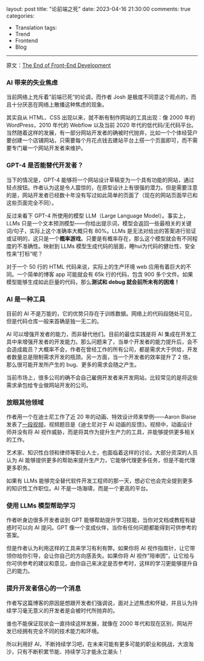 layout: post
title: "论前端之死"
date: 2023-04-16 21:30:00
comments: true
categories: 
- Translation
tags:
- Trend
- Frontend
- Blog
---

原文：[The End of Front-End Development](https://www.joshwcomeau.com/blog/the-end-of-frontend-development/)

### AI 带来的失业焦虑

当前网络上充斥着“前端已死“的论调，而作者 Josh 是极度不同意这个观点的，而且十分厌恶在网络上散播这种焦虑的现象。

其实自从 HTML、CSS 出现以来，就不断有制作网站的工具出现：像 2000 年的 WordPress，2010 年代的 Webflow 以及当前 2020 年代的低代码/无代码平台。当然随着这样的发展，有一部分网站开发者的确被时代抛弃，比如一个个体经营户要创建一个店铺网站，只需要每个月花点钱去建站平台上搭一个页面即可，而不需要专门雇一个网站开发者来维护。

### GPT-4 是否能替代开发者？

当下的情况是，GPT-4 能够将一个网站设计草稿变为一个具有功能的网站，通过轻点按钮。作者认为这是令人震惊的，在原型设计上有很强的潜力。但是需要注意的是，网站开发者已经数十年没有写过如此简单的页面了（现在的网站页面早已和这些页面完全不同）。

反过来看下 GPT-4 所使用的模型 LLM（Large Language Model）。事实上， LLMs 只是一个文本预测模型——你给出提示词，模型会返回一些最相关的关键词/句子，实际上这个准确率大概只有 80%。LLMs 是无法对给出的答案进行验证或证明的，这只是一个**概率游戏**。只要是有概率存在，那么这个模型就会有不同程度的不准确性。映射到 LLMs 模型生成代码的层面，睡hui为代码的健壮性、安全性来”打标“呢？

对于一个 50 行的 HTML 代码来说，实际上的生产环境 web 应用有着巨大的不同。一个简单的博客 app 可能就会有 65k 行的代码，包含 900 多个文件。如果模型能够生成如此巨量的代码，那么**测试和 debug 就会前所未有的困难！**

<!-- more -->

### AI 是一种工具

目前的 AI 不是万能的，它的优势只存在于训练数据。网络上的代码段随处可见，但是代码仓库一般来首确是独一无二的。

AI 可以增强开发者的能力，而非替代他们。目前的最佳实践是将 AI 集成在开发工具中来增强开发者的开发能力。那么问题来了，当单个开发者的能力提升后，会不会造成裁员？大概率不会，作者在曾经工作的所有公司，都是需求大于供给，开发者数量总是限制需求开发的瓶颈。另一方面，当一个开发者的效率提升了 2 倍，那么很可能开发所产生的 bug、更多的需求会随之产生。

当前市场上，很多公司的确不会自己雇佣开发者来开发网站，比较常见的是将这些需求承包给专业做网站开发的公司。

### 放眼其他领域

作者用一个在迪士尼工作了近 20 年的动画、特效设计师来举例——Aaron Blaise 发表了[一段视频](https://www.youtube.com/watch?v=xm7BwEsdVbQ)，视频题目是《迪士尼对于 AI 动画的反馈》。视频中，动画设计师并没有将 AI 视作威胁，而是将其作为提升生产力的工具，并能够提供更多相关的工作。

艺术家、知识性白领和律师等职业人士，也面临着这样的讨论。大部分资深的人员认为 AI 能够提供更多的帮助来提升生产力，它能够代理更多任务，但是不能代理更多职务。

如果有 LLMs 能够完全替代软件开发工程师的那一天，想必它也会完全提到更多的知识性工作职位。AI 不是一场海啸，而是一个更高的平台。

### 使用 LLMs 模型帮助学习

作者听身边很多开发者谈到 GPT 能够帮助提升学习技能，当你对文档或教程有疑惑时可以向 AI 提问。GPT 像一个变成伙伴，当你有任何问题都能得到可供参考的答案。

但是作者认为利用这样的工具来学习有利有弊。如果你将 AI 视作指南针，让它带领你给你引导，会让你自己的方向感丢失。如果你将 AI 视作”陪审团“，让它给与你可供参考的建议和意见，由你自己来决定是否参考时，这样的学习更能够提升自己的能力。

### 提升开发者信心的一个消息

作者写这篇博客的原因是想跟开发者们强调说，面对上述焦虑和怀疑，并且认为持续学习毫无意义的开发者是会被时代所抛弃的。

谁也不能保证现状会一直持续这样发展，就像在 2000 年代和现在区别，网站开发已经拥有完全不同的技术能力和环境。

所以利用好 AI，不断持续学习吧，在未来可能有更多可能的职业和挑战，大浪淘沙，只有不断积累节能、持续学习才能永立潮头！